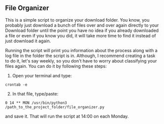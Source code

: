 ## File Organizer

This is a simple script to organize your download folder.
You know, you probably just download a bunch of files over and over again directly to your Download folder until the point you have no idea if you already downloaded a file or even if you know you did, it will take more time to find it instead of just download it again.

Running the script will print you information about the process along with a log file in the folder the script is in.
Although, I recommend creating a task to do it, let's say weekly, so you don't have to worry about classifying your files again. You can do it by following these steps:

1. Open your terminal and type:

```
crontab -e
```

2. In that file, type/paste: 
```
0 14 ** MON /usr/bin/python3 /path_to_the_project_folder/file_organizer.py
```
and save it.
That will run the script at 14:00 on each Monday.

